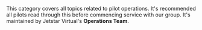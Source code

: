 This category covers all topics related to pilot operations. It's recommended all pilots read through this before commencing service with our group. It's maintained by Jetstar Virtual's **Operations Team**.